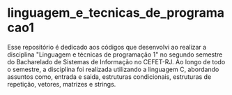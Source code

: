 # linguagem_e_tecnicas_de_programacao1

Esse repositório é dedicado aos códigos que desenvolvi ao realizar a disciplina "Linguagem e técnicas de programação 1" no segundo semestre do Bacharelado de Sistemas de Informação no CEFET-RJ.
Ao longo de todo o semestre, a disciplina foi realizada utilizando a linguagem C, abordando assuntos como, entrada e saida, estruturas condicionais, estruturas de repetição, vetores, matrizes e strings.
